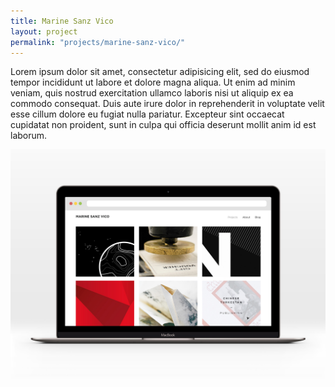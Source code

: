 ```yaml
---
title: Marine Sanz Vico
layout: project
permalink: "projects/marine-sanz-vico/"
---
```


Lorem ipsum dolor sit amet, consectetur adipisicing elit, sed do eiusmod tempor incididunt ut labore et dolore magna aliqua. Ut enim ad minim veniam, quis nostrud exercitation ullamco laboris nisi ut aliquip ex ea commodo consequat. Duis aute irure dolor in reprehenderit in voluptate velit esse cillum dolore eu fugiat nulla pariatur. Excepteur sint occaecat cupidatat non proident, sunt in culpa qui officia deserunt mollit anim id est laborum.

![Marine Sanz Vico - Graphic Design Portfolio](/assets/img/projects/marine-sanz-vico/marine-sanz-vico.png)
